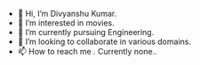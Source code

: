 - 👋 Hi, I’m Divyanshu Kumar.
- 👀 I’m interested in movies.
- 🌱 I’m currently pursuing Engineering. 
- 💞️ I’m looking to collaborate in various domains.
- 📫 How to reach me . Currently none..

<!---
dkwargit/dkwargit is a ✨ special ✨ repository because its `README.md` (this file) appears on your GitHub profile.
You can click the Preview link to take a look at your changes.
--->
